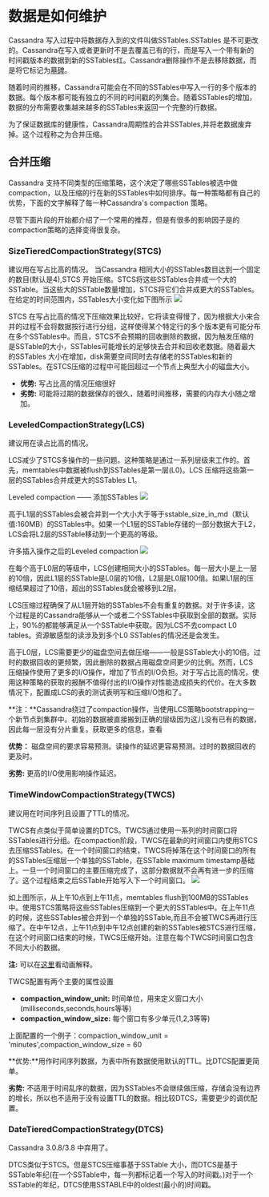 # 数据是如何维护  #
Cassandra 写入过程中将数据存入到的文件叫做SSTables.SSTables 是不可更改的。Cassandra在写入或者更新时不是去覆盖已有的行，而是写入一个带有新的时间戳版本的数据到新的SSTables红。Cassandra删除操作不是去移除数据，而是将它标记为[墓碑](http://docs.datastax.com/en/glossary/doc/glossary/gloss_tombstone.html)。

随着时间的推移，Cassandra可能会在不同的SSTables中写入一行的多个版本的数据。每个版本都可能有独立的不同的时间戳的列集合。随着SSTables的增加，数据的分布需要收集越来越多的SSTables来返回一个完整的行数据。

为了保证数据库的健康性，Cassandra周期性的合并SSTables,并将老数据废弃掉。这个过程称之为合并压缩。

## 合并压缩 ##
Cassandra 支持不同类型的压缩策略，这个决定了哪些SSTables被选中做compaction，以及压缩的行在新的SSTables中如何排序。每一种策略都有自己的优势，下面的文字解释了每一种Cassandra's compaction 策略。

尽管下面片段的开始都介绍了一个常用的推荐，但是有很多的影响因子是的compaction策略的选择变得很复杂。

### SizeTieredCompactionStrategy(STCS) ###

建议用在写占比高的情况。
当Cassandra 相同大小的SSTables数目达到一个固定的数目(默认是4),STCS 开始压缩。STCS将这些SSTables合并成一个大的SSTable。当这些大的SSTable数量增加，STCS将它们合并成更大的SSTables。在给定的时间范围内，SSTables大小变化如下图所示
![](http://docs.datastax.com/en/cassandra/3.0/cassandra/images/dml-how-maintained-STCS-1.png)

STCS 在写占比高的情况下压缩效果比较好，它将读变得慢了，因为根据大小来合并的过程不会将数据按行进行分组，这样使得某个特定行的多个版本更有可能分布在多个SSTables中。而且，STCS不会预期的回收删除的数据，因为触发压缩的是SSTable的大小，SSTables可能增长的足够快去合并和回收老数据。随着最大的SSTables 大小在增加，disk需要空间同时去存储老的SSTables和新的SSTables。在STCS压缩的过程中可能回超过一个节点上典型大小的磁盘大小。

- **优势:** 写占比高的情况压缩很好
- **劣势:** 可能将过期的数据保存的很久，随着时间推移，需要的内存大小随之增加。

### LeveledCompactionStrategy(LCS) ###
建议用在读占比高的情况。

LCS减少了STCS多操作的一些问题。这种策略是通过一系列层级来工作的。首先，memtables中数据被flush到SSTables是第一层(L0)。LCS 压缩将这些第一层的SSTables合并成更大的SSTables L1。

Leveled compaction —— 添加SSTables
![](http://docs.datastax.com/en/cassandra/3.0/cassandra/images/dml-how-maintained-leveled-1.png)

高于L1层的SSTables会被合并到一个大小大于等于sstable_size_in_md（默认值:160MB）的SSTables中。如果一个L1层的SSTable存储的一部分数据大于L2，LCS会将L2层的SSTable移动到一个更高的等级。

许多插入操作之后的Leveled compaction
![](http://docs.datastax.com/en/cassandra/3.0/cassandra/images/dml-how-maintained-leveled-2.png)

在每个高于L0层的等级中，LCS创建相同大小的SSTables。每一层大小是上一层的10倍，因此L1层的SSTable是L0层的10倍，L2层是L0层100倍。如果L1层的压缩结果超过了10倍，超出的SSTables就会被移到L2层。

LCS压缩过程确保了从L1层开始的SSTables不会有重复的数据。对于许多读，这个过程是的Cassandra能够从一个或者二个SSTables中获取到全部的数据。实际上，90%的都能够满足从一个SSTable中获取。因为LCS不去compact L0 tables。资源敏感型的读涉及到多个L0 SSTables的情况还是会发生。

高于L0层，LCS需要更少的磁盘空间去做压缩——一般是SSTable大小的10倍。过时的数据回收的更频繁，因此删除的数据占用磁盘空间更少的比例。然而，LCS 压缩操作使用了更多的I/O操作，增加了节点的I/O负担。对于写占比高的情况，使用这种策略的获取的报酬不值得付出的I/O操作对性能造成损失的代价。在大多数情况下，配置成LCS的表的测试表明写和压缩I/O饱和了。

**注：**Cassandra绕过了compaction操作，当使用LCS策略bootstrapping一个新节点到集群中。初始的数据被直接搬到正确的层级因为这儿没有已有的数据，因此每一层没有分片重复。获取更多的信息，查看[](http://www.datastax.com/dev/blog/bootstrapping-performance-improvements-for-leveled-compaction)

**优势：** 磁盘空间的要求容易预测。读操作的延迟更容易预测。过时的数据回收的更及时。

**劣势:** 更高的I/O使用影响操作延迟。

### TimeWindowCompactionStrategy(TWCS) ###
建议用在时间序列且设置了TTL的情况。

TWCS有点类似于简单设置的DTCS。TWCS通过使用一系列的时间窗口将SSTables进行分组。在compaction阶段，TWCS在最新的时间窗口内使用STCS去压缩SSTables。在一个时间窗口的结束，TWCS将掉落在这个时间窗口的所有的SSTables压缩层一个单独的SSTable，在SSTable maximum timestamp基础上。一旦一个时间窗口的主要压缩完成了，这部分数据就不会再有进一步的压缩了。这个过程结束之后SSTable开始写入下一个时间窗口。
![](http://docs.datastax.com/en/cassandra/3.0/cassandra//images/dml-how-maintained-TWCS-1.png)

如上图所示，从上午10点到上午11点，memtables flush到100MB的SSTables中。使用STCS策略将这些SSTables压缩到一个更大的SSTables中。在上午11点的时候，这些SSTables被合并到一个单独的SSTable,而且不会被TWCS再进行压缩了。在中午12点，上午11点到中午12点创建的新的SSTables被STCS进行压缩，在这个时间窗口结束的时候，TWCS压缩开始。注意在每个TWCS时间窗口包含不同大小的数据。

**注:** 可以在[这里](https://academy.datastax.com/courses/ds210-datastax-enterprise-operations-apache-cassandra/time-windowed-compaction)看动画解释。

TWCS配置有两个主要的属性设置

- **compaction_window_unit:** 时间单位，用来定义窗口大小(milliseconds,seconds,hours等等)
- **compaction_window_size:** 每个窗口有多少单元(1,2,3等等)

上面配置的一个例子：compaction_window_unit = 'minutes',compaction_window_size = 60

**优势:**用作时间序列数据，为表中所有数据使用默认的TTL。比DTCS配置更简单。

**劣势:** 不适用于时间乱序的数据，因为SSTables不会继续做压缩，存储会没有边界的增长，所以也不适用于没有设置TTL的数据。相比较DTCS，需要更少的调优配置。

### DateTieredCompactionStrategy(DTCS) ###
Cassandra 3.0.8/3.8 中弃用了。

DTCS类似于STCS。但是STCS压缩事基于SSTable 大小，而DTCS是基于SSTable年纪(在一个SSTable中，每一列都标记着一个写入的时间戳。)对于一个SSTable的年纪，DTCS使用SSTABLE中的oldest(最小的)时间戳。




